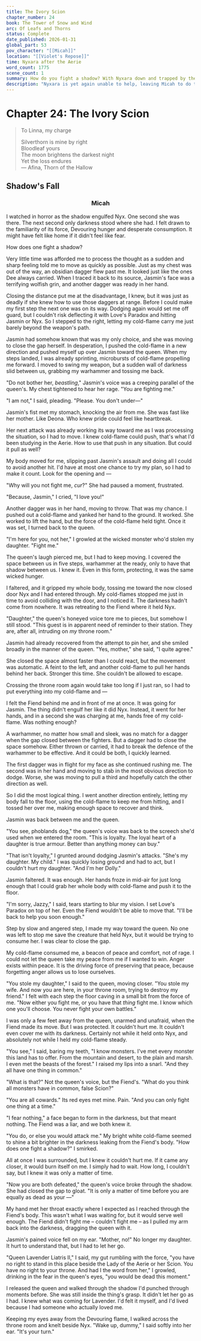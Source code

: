 ```yaml
---
title: The Ivory Scion
chapter_number: 24
book: The Tower of Snow and Wind
arc: Of Leafs and Thorns
status: Complete
date_published: 2026-01-31
global_part: 53
pov_character: "[[Micah]]"
location: "[[Violet's Repose]]"
time: Nyxara after the Aerie
word_count: 1775
scene_count: 1
summary: How do you fight a shadow? With Nyxara down and trapped by the Fiend, Micah must do the unthinkable and stand against their own daughter in combat. What can be done to stop her dire assault?
description: "Nyxara is yet again unable to help, leaving Micah to do the impossible: stop the queen, save their daughter, and defeat the Fiend. But how are they supposed to do that?"
---
```

# Chapter 24: The Ivory Scion
> To Linna, my charge
> 
> Silverthorn is mine by right  
> Bloodleaf yours  
> The moon brightens the darkest night  
> Yet the loss endures  
> &mdash; Afina, Thorn of the Hallow
## Shadow's Fall
<h3 style="text-align:center">Micah</h3>
I watched in horror as the shadow engulfed Nyx. One second she was there. The next second only darkness stood where she had. I felt drawn to the familiarity of its force, Devouring hunger and desperate consumption. It might have felt like home if it didn't feel like fear.

How does one fight a shadow?

Very little time was afforded me to process the thought as a sudden and sharp feeling told me to move as quickly as possible. Just as my chest was out of the way, an obsidian dagger flew past me. It looked just like the ones Dee always carried. When I traced it back to its source, Jasmin's face was a terrifying wolfish grin, and another dagger was ready in her hand.

Closing the distance put me at the disadvantage, I knew, but it was just as deadly if she knew how to use those daggers at range. Before I could make my first step the next one was on its way. Dodging again would set me off guard, but I couldn't risk deflecting it with Love's Paradox and hitting Jasmin or Nyx. So I stepped to the right, letting my cold-flame carry me just barely beyond the weapon's path.

Jasmin had somehow known that was my only choice, and she was moving to close the gap herself. In desperation, I pushed the cold-flame in a new direction and pushed myself up over Jasmin toward the queen. When my steps landed, I was already sprinting, microbursts of cold-flame propelling me forward. I moved to swing my weapon, but a sudden wall of darkness slid between us, grabbing my warhammer and tossing me back.

"Do not bother her, *beastling*," Jasmin's voice was a creeping parallel of the queen's. My chest tightened to hear her rage. "You are fighting me."

"I am not," I said, pleading. "Please. You don't under&mdash;"

Jasmin's fist met my stomach, knocking the air from me. She was fast like her mother. Like Deona. Who knew pride could feel like heartbreak.

Her next attack was already working its way toward me as I was processing the situation, so I had to move. I knew cold-flame could push, that's what I'd been studying in the Aerie. How to use that push in any situation. But could it pull as well?

My body moved for me, slipping past Jasmin's assault and doing all I could to avoid another hit. I'd have at most one chance to try my plan, so I had to make it count. Look for the opening and &mdash;

"Why will you not fight me, *cur*?" She had paused a moment, frustrated.

"Because, Jasmin," I cried, "I love you!"

Another dagger was in her hand, moving to throw. That was my chance. I pushed out a cold-flame and yanked her hand to the ground. It worked. She worked to lift the hand, but the force of the cold-flame held tight. Once it was set, I turned back to the queen.

"I'm here for you, not her," I growled at the wicked monster who'd stolen my daughter. "Fight me."

The queen's laugh pierced me, but I had to keep moving. I covered the space between us in five steps, warhammer at the ready, only to have that shadow between us. I knew it. Even in this form, protecting, it was the same wicked hunger.

I faltered, and it gripped my whole body, tossing me toward the now closed door Nyx and I had entered through. My cold-flames stopped me just in time to avoid colliding with the door, and I noticed it. The darkness hadn't come from nowhere. It was retreating to the Fiend where it held Nyx.

"Daughter," the queen's honeyed voice tore me to pieces, but somehow I still stood. "This guest is in apparent need of reminder to their station. They are, after all, intruding on *my* throne room."

Jasmin had already recovered from the attempt to pin her, and she smiled broadly in the manner of the queen. "Yes, mother," she said, "I quite agree."

She closed the space almost faster than I could react, but the movement was automatic. A feint to the left, and another cold-flame to pull her hands behind her back. Stronger this time. She couldn't be allowed to escape.

Crossing the throne room again would take too long if I just ran, so I had to put everything into my cold-flame and &mdash;

I felt the Fiend behind me and in front of me at once. It was going for Jasmin. The thing didn't engulf her like it did Nyx. Instead, it went for her hands, and in a second she was charging at me, hands free of my cold-flame. Was nothing enough?

A warhammer, no matter how small and sleek, was no match for a dagger when the gap closed between the fighters. But a dagger had to close the space somehow. Either thrown or carried, it had to break the defence of the warhammer to be effective. And it could be both, I quickly learned.

The first dagger was in flight for my face as she continued rushing me. The second was in her hand and moving to stab in the most obvious direction to dodge. Worse, she was moving to pull a third and hopefully catch the other direction as well.

So I did the most logical thing. I went another direction entirely, letting my body fall to the floor, using the cold-flame to keep me from hitting, and I tossed her over me, making enough space to recover and think.

Jasmin was back between me and the queen.

"You see, phoblands dog," the queen's voice was back to the screech she'd used when we entered the room. "This is loyalty. The loyal heart of a daughter is true armour. Better than anything money can buy."

"That isn't loyalty," I grunted around dodging Jasmin's attacks. "She's my daughter. My child." I was quickly losing ground and had to act, but I couldn't hurt my daughter. "And I'm her Dolly."

Jasmin faltered. It was enough. Her hands froze in mid-air for just long enough that I could grab her whole body with cold-flame and push it to the floor.

"I'm sorry, Jazzy," I said, tears starting to blur my vision. I set Love's Paradox on top of her. Even the Fiend wouldn't be able to move that. "I'll be back to help you soon enough."

Step by slow and angered step, I made my way toward the queen. No one was left to stop me save the creature that held Nyx, but it would be trying to consume her. I was clear to close the gap.

My cold-flame consumed me, a beacon of peace and comfort, not of rage. I could not let the queen take my peace from me if I wanted to win. Anger exists within peace. It is the driving force of preserving that peace, because forgetting anger allows us to lose ourselves.

"You stole my daughter," I said to the queen, moving closer. "You stole my wife. And now you are here, in your throne room, trying to destroy my friend." I felt with each step the floor caving in a small bit from the force of me. "Now either you fight me, or you have that *thing* fight me. I know which one you'll choose. You never fight your own battles."

I was only a few feet away from the queen, unarmed and unafraid, when the Fiend made its move. But I was protected. It couldn't hurt me. It couldn't even cover me with its darkness. Certainly not while it held onto Nyx, and absolutely not while I held my cold-flame steady.

"You see," I said, baring my teeth, "I know monsters. I've met every monster this land has to offer. From the mountain and desert, to the plain and marsh. I even met the beasts of the forest." I raised my lips into a snarl. "And they all have one thing in common."

"What is that?" Not the queen's voice, but the Fiend's. "What do you think all monsters have in common, false Scion?"

"You are all cowards." Its red eyes met mine. Pain. "And you can only fight one thing at a time."

"I fear nothing," a face began to form in the darkness, but that meant nothing. The Fiend was a liar, and we both knew it.

"You do, or else you would attack me." My bright white cold-flame seemed to shine a bit brighter in the darkness leaking from the Fiend's body. "How does one fight a shadow?" I smirked.

All at once I was surrounded, but I knew it couldn't hurt me. If it came any closer, it would burn itself on me. I simply had to wait. How long, I couldn't say, but I knew it was only a matter of time.

"Now you are both defeated," the queen's voice broke through the shadow. She had closed the gap to gloat. "It is only a matter of time before you are equally as dead as your &mdash;"

My hand met her throat exactly where I expected as I reached through the Fiend's body. This wasn't what I was waiting for, but it would serve well enough. The Fiend didn't fight me &ndash; couldn't fight me &ndash; as I pulled my arm back into the darkness, dragging the queen with it.

Jasmin's pained voice fell on my ear. "Mother, no!" No longer my daughter. It hurt to understand that, but I had to let her go.

"Queen Lavender Liatris II," I said, my gut rumbling with the force, "you have no right to stand in this place beside the Lady of the Aerie or her Scion. You have no right to your throne. And had I the word from her," I growled, drinking in the fear in the queen's eyes, "you would be dead this moment."

I released the queen and walked through the shadow I'd punched through moments before. She was still inside the thing's grasp. It didn't let her go as I had. I knew what was coming for Lavender. I'd felt it myself, and I'd lived because I had someone who actually loved me.

Keeping my eyes away from the Devouring flame, I walked across the throne room and knelt beside Nyx. "Wake up, dummy," I said softly into her ear. "It's your turn."
